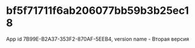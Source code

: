 # bf5f71711f6ab206077bb59b3b25ec18
App id 7B99E-B2A37-353F2-870AF-5EEB4, version name - Вторая версия
